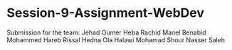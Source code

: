 # Session-9-Assignment-WebDev

Submission for the team:
Jehad Oumer
Heba Rachid
Manel Benabid
Mohammed Hareb
Rissal Hedna
Ola Halawi
Mohamad Shour
Nasser Saleh
